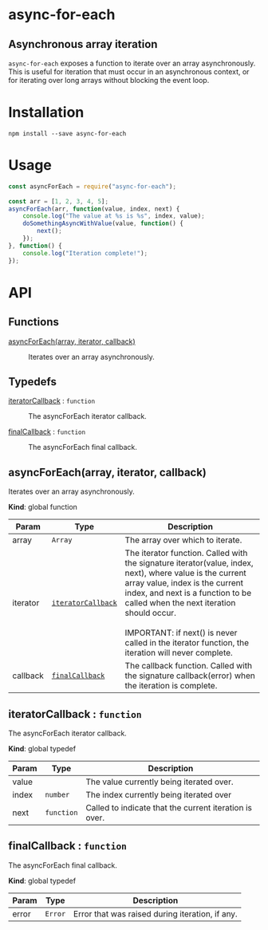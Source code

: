 # async-for-each
## Asynchronous array iteration
`async-for-each` exposes a function to iterate over an array asynchronously. This is useful
for iteration that must occur in an asynchronous context, or for iterating over long arrays
without blocking the event loop.

# Installation

    npm install --save async-for-each

# Usage

```javascript
const asyncForEach = require("async-for-each");
    
const arr = [1, 2, 3, 4, 5];
asyncForEach(arr, function(value, index, next) {
    console.log("The value at %s is %s", index, value);
    doSomethingAsyncWithValue(value, function() {
        next();
    });
}, function() {
    console.log("Iteration complete!");
});
```
# API
## Functions

<dl>
<dt><a href="#asyncForEach">asyncForEach(array, iterator, callback)</a></dt>
<dd><p>Iterates over an array asynchronously.</p>
</dd>
</dl>

## Typedefs

<dl>
<dt><a href="#iteratorCallback">iteratorCallback</a> : <code>function</code></dt>
<dd><p>The asyncForEach iterator callback.</p>
</dd>
<dt><a href="#finalCallback">finalCallback</a> : <code>function</code></dt>
<dd><p>The asyncForEach final callback.</p>
</dd>
</dl>

<a name="asyncForEach"></a>

## asyncForEach(array, iterator, callback)
Iterates over an array asynchronously.

**Kind**: global function  

| Param | Type | Description |
| --- | --- | --- |
| array | <code>Array</code> | The array over which to iterate. |
| iterator | <code>[iteratorCallback](#iteratorCallback)</code> | The iterator function. Called with the signature    iterator(value, index, next), where value is the    current array value, index is the current index,    and next is a function to be called when the next    iteration should occur.    <br><br>    IMPORTANT: if next() is never called in the iterator    function, the iteration will never complete. |
| callback | <code>[finalCallback](#finalCallback)</code> | The callback function. Called with the signature     callback(error) when the iteration is complete. |

<a name="iteratorCallback"></a>

## iteratorCallback : <code>function</code>
The asyncForEach iterator callback.

**Kind**: global typedef  

| Param | Type | Description |
| --- | --- | --- |
| value |  | The value currently being iterated over. |
| index | <code>number</code> | The index currently being iterated over |
| next | <code>function</code> | Called to indicate that the current iteration is over. |

<a name="finalCallback"></a>

## finalCallback : <code>function</code>
The asyncForEach final callback.

**Kind**: global typedef  

| Param | Type | Description |
| --- | --- | --- |
| error | <code>Error</code> | Error that was raised during iteration, if any. |



